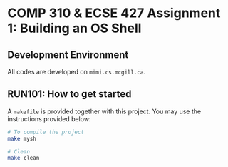 # **COMP 310 & ECSE 427 Assignment 1: Building an OS Shell**  

## Development Environment  
All codes are developed on `mimi.cs.mcgill.ca`.  

## RUN101: How to get started  
A `makefile` is provided together with this project. You may use the instructions provided below:  
```bash
# To compile the project
make mysh

# Clean
make clean
```